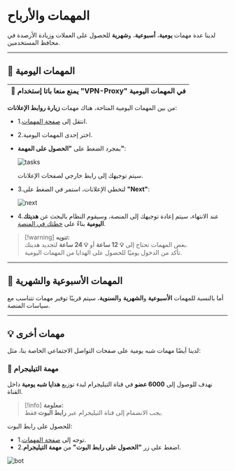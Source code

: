 # المهمات والأرباح

لدينا عدة مهمات **يومية**، **أسبوعية**، و**شهرية** للحصول على العملات وزيادة الأرصدة في محافظ المستخدمين.

---

## 📅 المهمات اليومية

| **🔴 يمنع منعا باتا إستخدام "VPN-Proxy" في المهمات اليومية** |
| ------------------------------------------------------------ |

من بين المهمات اليومية المتاحة، هناك مهمات **زيارة روابط الإعلانات**:

- 1.انتقل إلى [صفحة المهمات](/dashboard/finance/tasks).
- 2.اختر إحدى المهمات اليومية.

- بمجرد الضغط على **"الحصول على المهمة"**:

  ![tasks](/docs/assets/images/tasks.png)

  سيتم توجيهك إلى رابط خارجي لصفحات الإعلانات.

- 3.لتخطي الإعلانات، استمر في الضغط على **"Next"**:

  ![next](/docs/assets/images/next.png)

- 4.عند الانتهاء، سيتم إعادة توجيهك إلى المنصة، وسيقوم النظام بالبحث عن **هديتك اليومية** بناءً على [خطتك في المنصة](/explore/support/subscriptions).

> [!warning] **تنويه:**  
> بعض المهمات تحتاج إلى **💡 12 ساعة** أو **💡 24 ساعة** لتجديد هديتك.  
> تأكد من الدخول يوميًا للحصول على الهدايا من المهمات اليومية.

---

## 📆 المهمات الأسبوعية والشهرية

أما بالنسبة للمهمات **الأسبوعية** و**الشهرية** و**السنوية**، سيتم قريبًا توفير مهمات تتناسب مع سياسات المنصة.

---

## 💡 مهمات أخرى

لدينا أيضًا مهمات شبه يومية على صفحات التواصل الاجتماعي الخاصة بنا، مثل:

### 📢 مهمة التيليجرام

نهدف للوصول إلى **6000 عضو** في قناة التيليجرام لبدء توزيع **هدايا شبه يومية** داخل القناة.

> [!info] **معلومة:**  
> يجب الانضمام إلى قناة التيليجرام عبر **رابط البوت** فقط.

للحصول على رابط البوت:

- 1.توجه إلى [صفحة المهمات](/dashboard/finance/tasks).
- 2.اضغط على زر **"الحصول على رابط البوت"** من **مهمة التيليجرام**.

![bot](/docs/assets/images/botInviteLink.png)
